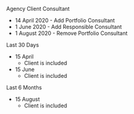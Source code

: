 Agency Client Consultant

* 14 April 2020 - Add Portfolio Consultant
* 1 June 2020 - Add Responsible Consultant
* 1 August 2020 - Remove Portfolio Consultant



Last 30 Days
* 15 April
  * Client is included
* 15 June
  * Client is included

Last 6 Months
* 15 August
  * Client is included